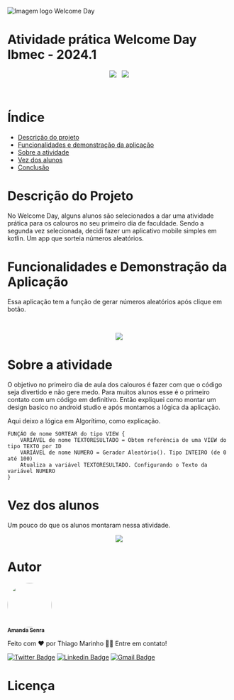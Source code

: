 ![Imagem logo Welcome Day](https://github.com/AmandaSenra/Ap2_Mobile/assets/94198321/d0fbcb85-6e4b-4f9f-aee8-38862a0e908c)

# Atividade prática Welcome Day Ibmec - 2024.1

<p align="center">
  <img loading="badges" src="https://img.shields.io/badge/2022.3.1_Patch%203-version?style=plastic&logo=androidstudio&logoColor=%23ffff&label=Giraffe&color=%23000080"/> &nbsp
  <img loading="badges" src="https://img.shields.io/badge/Realizado-Status?style=social&logo=android&logoColor=%23000080&label=Status&labelColor=%23FFFFFF&color=%23000080"/>
</p>
<br>


# Índice 
* [Descrição do projeto](#descrição-do-projeto)
* [Funcionalidades e demonstração da aplicação](#funcionalidades-e-demonstração-da-aplicação)
* [Sobre a atividade](#sobre-a-atividade)
* [Vez dos alunos](#vez-dos-alunos)
* [Conclusão](#conclusão)


# Descrição do Projeto
<p>No Welcome Day, alguns alunos são selecionados a dar uma atividade prática para os calouros no seu primeiro dia de faculdade. Sendo a segunda vez selecionada, decidi fazer um aplicativo mobile simples em kotlin. Um app que sorteia números aleatórios.</p>


# Funcionalidades e Demonstração da Aplicação
<p>Essa aplicação tem a função de gerar números aleatórios após clique em botão.</p>
<br>
<p align="center">
  <img loading="gif" src="https://github.com/AmandaSenra/Ap2_Mobile/assets/94198321/f818a102-adeb-4a7f-a331-1fc7511b4165"/>
</p>


# Sobre a atividade
<p>O objetivo no primeiro dia de aula dos calouros é fazer com que o código seja divertido e não gere medo. Para muitos alunos esse é o primeiro contato com um código em definitivo. Então expliquei como montar um design basíco no android studio e após montamos a lógica da aplicação.</p>

<p>Aqui deixo a lógica em Algorítimo, como explicação.</p>

```
FUNÇÃO de nome SORTEAR do tipo VIEW {
    VARIÁVEL de nome TEXTORESULTADO = Obtem referência de uma VIEW do tipo TEXTO por ID
    VARIÁVEL de nome NUMERO = Gerador Aleatório(). Tipo INTEIRO (de 0 até 100)
    Atualiza a variável TEXTORESULTADO. Configurando o Texto da variável NUMERO
}
```

# Vez dos alunos
Um pouco do que os alunos montaram nessa atividade.
<p align="center">
  <img loading="gif" src="https://github.com/AmandaSenra/Ap2_Mobile/assets/94198321/6e8d26f2-826a-4bf6-8e8f-4287e32ba3fe"/>
</p>


# Autor

 <img style="border-radius: 50%;" src="https://github.com/AmandaSenra/Ap2_Mobile/assets/94198321/6174ec1a-ae6c-40fd-ae4c-549440143e01" width="100px;" alt=""/>
 <br />
 <sub><b>Amanda Senra</b></sub></a> <a href="https://github.com/AmandaSenra"></a>


Feito com ❤️ por Thiago Marinho 👋🏽 Entre em contato!

[![Twitter Badge](https://img.shields.io/badge/-@tgmarinho-1ca0f1?style=flat-square&labelColor=1ca0f1&logo=twitter&logoColor=white&link=https://twitter.com/tgmarinho)](https://twitter.com/tgmarinho) [![Linkedin Badge](https://img.shields.io/badge/-Thiago-blue?style=flat-square&logo=Linkedin&logoColor=white&link=https://www.linkedin.com/in/tgmarinho/)](https://www.linkedin.com/in/tgmarinho/) 
[![Gmail Badge](https://img.shields.io/badge/-tgmarinho@gmail.com-c14438?style=flat-square&logo=Gmail&logoColor=white&link=mailto:tgmarinho@gmail.com)](mailto:tgmarinho@gmail.com)

# Licença


